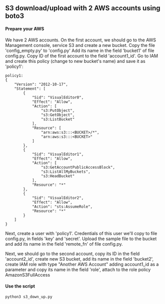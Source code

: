 
## S3 download/upload with 2 AWS accounts using boto3

#### Prepare your AWS
We have 2 AWS accounts.
On the first account, we should go to the AWS Management console, 
service S3 and create a new bucket.
Copy the file 'config_empty.py' to 'config.py'
Add its name in the field 'bucket1' of file config.py. 
Copy ID of the first account to the field 'account1_id'.
Go to IAM and create this policy (change <BUCKET> to new bucket's name) 
and save it as 'policy1':

```
policy1:
{
    "Version": "2012-10-17",
    "Statement": [
        {
            "Sid": "VisualEditor0",
            "Effect": "Allow",
            "Action": [
                "s3:PutObject",
                "s3:GetObject",
                "s3:ListBucket"
            ],
            "Resource": [
                "arn:aws:s3:::<BUCKET>/*",
                "arn:aws:s3:::<BUCKET>"
            ]
        },
        {
            "Sid": "VisualEditor1",
            "Effect": "Allow",
            "Action": [
                "s3:GetAccountPublicAccessBlock",
                "s3:ListAllMyBuckets",
                "s3:HeadBucket"
            ],
            "Resource": "*"
        },
        {
            "Sid": "VisualEditor2",
            "Effect": "Allow",
            "Action": "sts:AssumeRole",
            "Resource": "*"
        }
    ]
}
```

Next, create a user with 'policy1'. 
Credentials of this user we'll copy to file config.py, 
in fields 'key' and 'secret'.
Upload the sample file to the bucket and add its name 
in the field 'remote_fn' of file config.py.

Next, we should go to the second account, copy its ID 
in the field 'account2_id', create new S3 bucket, 
add its name in the field 'bucket2',
create IAM role with type "Another AWS Account" 
adding account1_id as a parameter and copy its name 
in the field 'role', attach to the role policy AmazonS3FullAccess 

#### Use the script
```python3 s3_down_up.py```




 